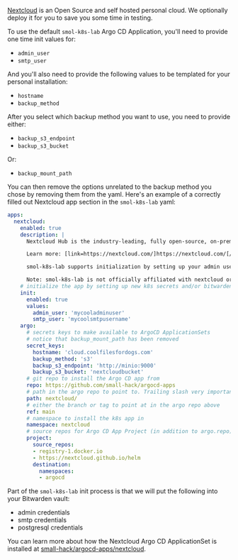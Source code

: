 [Nextcloud](https://nextcloud.com/) is an Open Source and self hosted personal cloud. We optionally deploy it for you to save you some time in testing.

To use the default `smol-k8s-lab` Argo CD Application, you'll need to provide one time init values for:
- `admin_user`
- `smtp_user`

And you'll also need to provide the following values to be templated for your personal installation:
- `hostname`
- `backup_method`

After you select which backup method you want to use, you need to provide either:
- `backup_s3_endpoint`
- `backup_s3_bucket`

Or:
- `backup_mount_path`

You can then remove the options unrelated to the backup method you chose by removing them from the yaml. Here's an example of a correctly filled out Nextcloud app section in the `smol-k8s-lab` yaml:

```yaml
apps:
  nextcloud:
    enabled: true
    description: |
      Nextcloud Hub is the industry-leading, fully open-source, on-premises content collaboration platform. Teams access, share and edit their documents, chat and participate in video calls and manage their mail and calendar and projects across mobile, desktop and web interfaces

      Learn more: [link=https://nextcloud.com/]https://nextcloud.com/[/link]

      smol-k8s-lab supports initialization by setting up your admin username, password, and SMTP username and password, as well as your redis and postgresql credentials

      Note: smol-k8s-lab is not officially affiliated with nextcloud or vis versa
    # initialize the app by setting up new k8s secrets and/or bitwarden items
    init:
      enabled: true
      values:
        admin_user: 'mycooladminuser'
        smtp_user: 'mycoolsmtpusername'
    argo:
      # secrets keys to make available to ArgoCD ApplicationSets
      # notice that backup_mount_path has been removed
      secret_keys:
        hostname: 'cloud.coolfilesfordogs.com'
        backup_method: 's3'
        backup_s3_endpoint: 'http://minio:9000'
        backup_s3_bucket: 'nextcloudbucket'
      # git repo to install the Argo CD app from
      repo: https://github.com/small-hack/argocd-apps
      # path in the argo repo to point to. Trailing slash very important!
      path: nextcloud/
      # either the branch or tag to point at in the argo repo above
      ref: main
      # namespace to install the k8s app in
      namespace: nextcloud
      # source repos for Argo CD App Project (in addition to argo.repo)
      project:
        source_repos:
        - registry-1.docker.io
        - https://nextcloud.github.io/helm
        destination:
          namespaces:
          - argocd
```

Part of the `smol-k8s-lab` init process is that we will put the following into your Bitwarden vault:
- admin credentials
- smtp credentials
- postgresql credentials

You can learn more about how the Nextcloud Argo CD ApplicationSet is installed at [small-hack/argocd-apps/nextcloud](https://github.com/small-hack/argocd-apps/tree/main/nextcloud).
